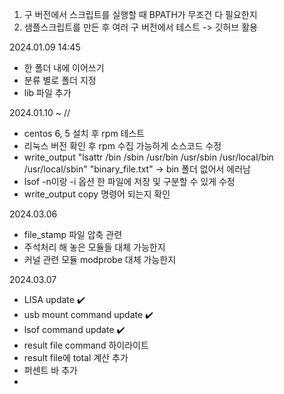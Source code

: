 1. 구 버전에서 스크립트를 실행할 때 BPATH가 무조건 다 필요한지
2. 샘플스크립트를 만든 후 여러 구 버전에서 테스트 -> 깃허브 활용


2024.01.09 14:45 
- 한 폴더 내에 이어쓰기
- 분류 별로 폴더 지정
- lib 파일 추가

2024.01.10 ~ //
- centos  6, 5 설치 후 rpm 테스트
- 리눅스 버전 확인 후 rpm 수집 가능하게 소스코드 수정
- write_output "lsattr /bin /sbin /usr/bin /usr/sbin /usr/local/bin /usr/local/sbin" "binary_file.txt" -> bin 폴더 없어서 에러남
- lsof -n이랑 -i 옵션 한 파일에 저장 및 구분할 수 있게 수정
- write_output copy 명령어 되는지 확인

2024.03.06
- file_stamp 파일 압축 관련
- 주석처리 해 놓은 모듈들 대체 가능한지
- 커널 관련 모듈 modprobe 대체 가능한지

2024.03.07
- LISA update ✔️
- usb mount command update ✔️
- lsof command update ✔️
- result file command 하이라이트
- result file에 total 계산 추가
- 퍼센트 바 추가
- 
